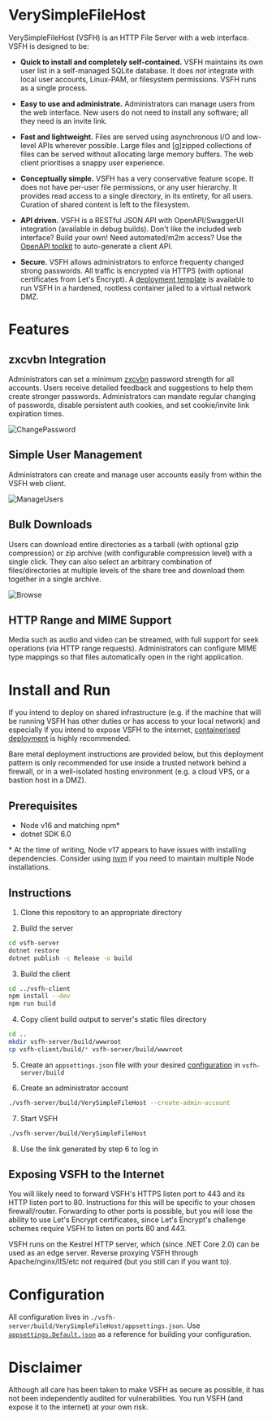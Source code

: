 # VerySimpleFileHost
VerySimpleFileHost (VSFH) is an HTTP File Server with a web interface. VSFH is designed to be:

 - **Quick to install and completely self-contained.** VSFH maintains its own user list in a self-managed SQLite database. It does *not* integrate with local user accounts, Linux-PAM, or filesystem permissions. VSFH runs as a single process.

 - **Easy to use and administrate.** Administrators can manage users from the web interface. New users do not need to install any software; all they need is an invite link.

  - **Fast and lightweight.** Files are served using asynchronous I/O and low-level APIs wherever possible. Large files and \[g\]zipped collections of files can be served without allocating large memory buffers. The web client prioritises a snappy user experience.

  - **Conceptually simple.** VSFH has a very conservative feature scope. It does not have per-user file permissions, or any user hierarchy. It provides read access to a single directory, in its entirety, for all users. Curation of shared content is left to the filesystem.

  - **API driven.** VSFH is a RESTful JSON API with OpenAPI/SwaggerUI integration (available in debug builds). Don't like the included web interface? Build your own! Need automated/m2m access? Use the [OpenAPI toolkit](https://github.com/OpenAPITools/openapi-generator-cli) to auto-generate a client API.

  - **Secure.** VSFH allows administrators to enforce frequenty changed strong passwords. All traffic is encrypted via HTTPS (with optional certificates from Let's Encrypt). A [deployment template](https://github.com/judilsteve/vsfh-podman) is available to run VSFH in a hardened, rootless container jailed to a virtual network DMZ.

# Features

## zxcvbn Integration
Administrators can set a minimum [zxcvbn](https://github.com/dropbox/zxcvbn) password strength for all accounts. Users receive detailed feedback and suggestions to help them create stronger passwords. Administrators can mandate regular changing of passwords, disable persistent auth cookies, and set cookie/invite link expiration times.

![ChangePassword](https://user-images.githubusercontent.com/4328790/150635291-ea5bd069-ba85-42fe-93b1-42392a752206.png)

## Simple User Management
Administrators can create and manage user accounts easily from within the VSFH web client.

![ManageUsers](https://user-images.githubusercontent.com/4328790/150635292-538567c0-12ec-40b6-a0b2-e2d9aea9159d.png)

## Bulk Downloads
Users can download entire directories as a tarball (with optional gzip compression) or zip archive (with configurable compression level) with a single click. They can also select an arbitrary combination of files/directories at multiple levels of the share tree and download them together in a single archive.

![Browse](https://user-images.githubusercontent.com/4328790/150635293-56f5b565-6ddd-4fc4-8265-56f67543596b.png)

## HTTP Range and MIME Support
Media such as audio and video can be streamed, with full support for seek operations (via HTTP range requests). Administrators can configure MIME type mappings so that files automatically open in the right application.

# Install and Run
If you intend to deploy on shared infrastructure (e.g. if the machine that will be running VSFH has other duties or has access to your local network) and especially if you intend to expose VSFH to the internet, [containerised deployment](https://github.com/judilsteve/vsfh-podman) is highly recommended.

Bare metal deployment instructions are provided below, but this deployment pattern is only recommended for use inside a trusted network behind a firewall, or in a well-isolated hosting environment (e.g. a cloud VPS, or a bastion host in a DMZ).

## Prerequisites
- Node v16 and matching npm\*
- dotnet SDK 6.0

\* At the time of writing, Node v17 appears to have issues with installing dependencies. Consider using [nvm](https://github.com/nvm-sh/nvm) if you need to maintain multiple Node installations.

## Instructions

1. Clone this repository to an appropriate directory

2. Build the server
```bash
cd vsfh-server
dotnet restore
dotnet publish -c Release -o build
```

3. Build the client
```bash
cd ../vsfh-client
npm install --dev
npm run build
```

4. Copy client build output to server's static files directory
```bash
cd ..
mkdir vsfh-server/build/wwwroot
cp vsfh-client/build/* vsfh-server/build/wwwroot
```

5. Create an `appsettings.json` file with your desired [configuration](#Configuration) in `vsfh-server/build`

6. Create an administrator account
```bash
./vsfh-server/build/VerySimpleFileHost --create-admin-account
```

7. Start VSFH
```bash
./vsfh-server/build/VerySimpleFileHost
```

8. Use the link generated by step 6 to log in

## Exposing VSFH to the Internet
You will likely need to forward VSFH's HTTPS listen port to 443 and its HTTP listen port to 80. Instructions for this will be specific to your chosen firewall/router. Forwarding to other ports is possible, but you will lose the ability to use Let's Encrypt certificates, since Let's Encrypt's challenge schemes require VSFH to listen on ports 80 and 443.

VSFH runs on the Kestrel HTTP server, which (since .NET Core 2.0) can be used as an edge server. Reverse proxying VSFH through Apache/nginx/IIS/etc not required (but you still can if you want to).

# Configuration
All configuration lives in `./vsfh-server/build/VerySimpleFileHost/appsettings.json`. Use [`appsettings.Default.json`](https://github.com/judilsteve/VerySimpleFileHost/blob/main/vsfh-server/appsettings.Default.json) as a reference for building your configuration.

# Disclaimer
Although all care has been taken to make VSFH as secure as possible, it has not been independently audited for vulnerabilities. You run VSFH (and expose it to the internet) at your own risk.
